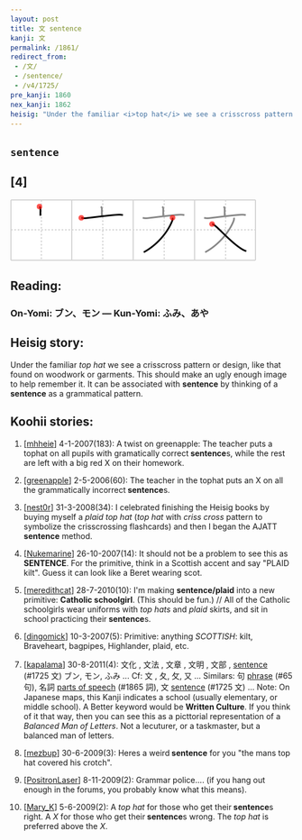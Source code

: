 ```yaml
---
layout: post
title: 文 sentence
kanji: 文
permalink: /1861/
redirect_from:
 - /文/
 - /sentence/
 - /v4/1725/
pre_kanji: 1860
nex_kanji: 1862
heisig: "Under the familiar <i>top hat</i> we see a crisscross pattern or design, like that found on woodwork or garments. This should make an ugly enough image to help remember it. It can be associated with <b>sentence</b> by thinking of a <b>sentence</b> as a grammatical pattern."
---
```


## `sentence`

## [4]

<div class="stroke"><img src="../images/E69687.png" /></div>

## Reading:

### On-Yomi: ブン、モン &mdash; Kun-Yomi: ふみ、あや

## Heisig story:

Under the familiar <i>top hat</i> we see a crisscross pattern or design, like that found on woodwork or garments. This should make an ugly enough image to help remember it. It can be associated with <b>sentence</b> by thinking of a <b>sentence</b> as a grammatical pattern.

## Koohii stories:

1) [<a href="http://kanji.koohii.com/profile/mhheie">mhheie</a>] 4-1-2007(183): A twist on greenapple: The teacher puts a tophat on all pupils with gramatically correct<strong> sentence</strong>s, while the rest are left with a big red X on their homework.

2) [<a href="http://kanji.koohii.com/profile/greenapple">greenapple</a>] 2-5-2006(60): The teacher in the tophat puts an X on all the grammatically incorrect<strong> sentence</strong>s.

3) [<a href="http://kanji.koohii.com/profile/nest0r">nest0r</a>] 31-3-2008(34): I celebrated finishing the Heisig books by buying myself a <em>plaid top hat</em> (<em>top hat</em> with <em>criss cross</em> pattern to symbolize the crisscrossing flashcards) and then I began the AJATT<strong> sentence</strong> method.

4) [<a href="http://kanji.koohii.com/profile/Nukemarine">Nukemarine</a>] 26-10-2007(14): It should not be a problem to see this as<strong> SENTENCE</strong>. For the primitive, think in a Scottish accent and say &quot;PLAID kilt&quot;. Guess it can look like a Beret wearing scot.

5) [<a href="http://kanji.koohii.com/profile/meredithcat">meredithcat</a>] 28-7-2010(10): I&#039;m making <strong>sentence/plaid</strong> into a new primitive: <strong>Catholic schoolgirl</strong>. (This should be fun.) // All of the Catholic schoolgirls wear uniforms with <em>top hats</em> and <em>plaid</em> skirts, and sit in school practicing their<strong> sentence</strong>s.

6) [<a href="http://kanji.koohii.com/profile/dingomick">dingomick</a>] 10-3-2007(5): Primitive: anything <em>SCOTTISH</em>: kilt, Braveheart, bagpipes, Highlander, plaid, etc.

7) [<a href="http://kanji.koohii.com/profile/kapalama">kapalama</a>] 30-8-2011(4): 文化 , 文法 , 文章 , 文明 , 文部 , <a href="../v4/1725">sentence</a> (#1725 文) ブン, モン, ふみ ... Cf: 文 , 夂, 攵, 又 ... Similars: 句 <a href="../v4/65">phrase</a> (#65 句), 名詞 <a href="../v4/1865">parts of speech</a> (#1865 詞), 文 <a href="../v4/1725">sentence</a> (#1725 文) ... Note: On Japanese maps, this Kanji indicates a school (usually elementary, or middle school). A Better keyword would be <strong>Written Culture</strong>. If you think of it that way, then you can see this as a picttorial representation of a <em>Balanced Man of Letters</em>. Not a lecuturer, or a taskmaster, but a balanced man of letters.

8) [<a href="http://kanji.koohii.com/profile/mezbup">mezbup</a>] 30-6-2009(3): Heres a weird<strong> sentence</strong> for you &quot;the mans top hat covered his crotch&quot;.

9) [<a href="http://kanji.koohii.com/profile/PositronLaser">PositronLaser</a>] 8-11-2009(2): Grammar police.... (if you hang out enough in the forums, you probably know what this means).

10) [<a href="http://kanji.koohii.com/profile/Mary_K">Mary_K</a>] 5-6-2009(2): A <em>top hat</em> for those who get their<strong> sentence</strong>s right. A <em>X</em> for those who get their<strong> sentence</strong>s wrong. The <em>top hat</em> is preferred above the <em>X</em>.

